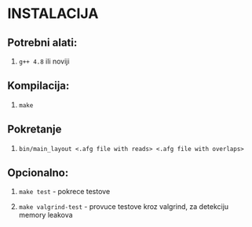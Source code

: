 INSTALACIJA
===========

Potrebni alati:
---------------

1. `g++ 4.8` ili noviji


Kompilacija:
------------

1. `make` 


Pokretanje
----------

1. `bin/main_layout <.afg file with reads> <.afg file with overlaps>`

Opcionalno:
-----------

1. `make test` - pokrece testove

2. `make valgrind-test` - provuce testove kroz valgrind, za detekciju memory
leakova

